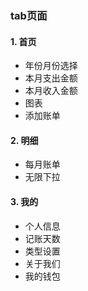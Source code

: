 ### tab页面
#### 1. 首页
- 年份月份选择
- 本月支出金额
- 本月收入金额
- 图表
- 添加账单
#### 2. 明细
- 每月账单
- 无限下拉
#### 3. 我的
- 个人信息
- 记账天数
- 类型设置
- 关于我们
- 我的钱包
